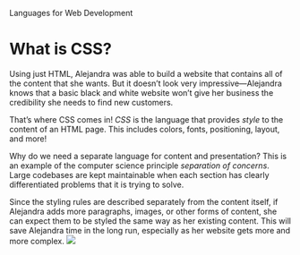 Languages for Web Development
# What is CSS?

Using just HTML, Alejandra was able to build a website that contains all of the content that she wants. But it doesn’t look very impressive—Alejandra knows that a basic black and white website won’t give her business the credibility she needs to find new customers.

That’s where CSS comes in! _CSS_ is the language that provides _style_ to the content of an HTML page. This includes colors, fonts, positioning, layout, and more!

Why do we need a separate language for content and presentation? This is an example of the computer science principle _separation of concerns_. Large codebases are kept maintainable when each section has clearly differentiated problems that it is trying to solve.

Since the styling rules are described separately from the content itself, if Alejandra adds more paragraphs, images, or other forms of content, she can expect them to be styled the same way as her existing content. This will save Alejandra time in the long run, especially as her website gets more and more complex.
![](https://content.codecademy.com/programs/code-foundations-path/web-dev-survey/House-Blue-Print-Diagram.svg)

